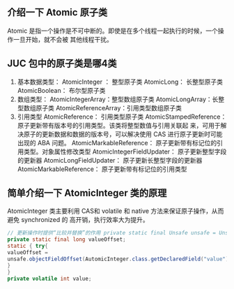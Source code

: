 ## 介绍一下 Atomic 原子类
Atomic 是指一个操作是不可中断的。即使是在多个线程一起执行的时候，一个操作一旦开始，就不会被 其他线程干扰。

## JUC 包中的原子类是哪4类
1. 基本数据类型： AtomicInteger ： 整型原子类  AtomicLong： 长整型原子类    AtomicBoolean： 布尔型原子类
2. 数组类型： AtomicIntegerArray：整型数组原子类  AtomicLongArray：长整型数组原子类  AtomicReferenceArray：引用类型数组原子类
3. 引用类型  AtomicReference： 引用类型原子类 AtomicStampedReference： 原子更新带有版本号的引用类型。该类将整型数值与引用关联起 来，可用于解决原子的更新数据和数据的版本号，可以解决使用 CAS 进行原子更新时可能出现的 ABA 问题。
AtomicMarkableReference： 原子更新带有标记位的引用类型。对象属性修改类型 AtomicIntegerFieldUpdater： 原子更新整型字段的更新器 AtomicLongFieldUpdater： 原子更新长整型字段的更新器
AtomicMarkableReference： 原子更新带有标记位的引用类型

## 简单介绍一下 AtomicInteger 类的原理
AtomicInteger 类主要利用 CAS和 volatile 和 native 方法来保证原子操作，从而避免 synchronized 的 高开销，执行效率大为提升。
```java
// 更新操作时提供“比较并替换”的作用 private static final Unsafe unsafe = Unsafe.getUnsafe();
private static final long valueOffset;
static { try{
valueOffset =
unsafe.objectFieldOffset(AutomicInteger.class.getDeclaredField("value")); }catch(Exception ex){ throw new Error(ex);
}
}
private volatile int value;
```

